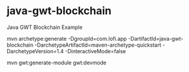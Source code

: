 # java-gwt-blockchain
Java GWT Blockchain Example

mvn archetype:generate -DgroupId=com.lofi.app -DartifactId=java-gwt-blockchain -DarchetypeArtifactId=maven-archetype-quickstart -DarchetypeVersion=1.4 -DinteractiveMode=false

mvn gwt:generate-module gwt:devmode